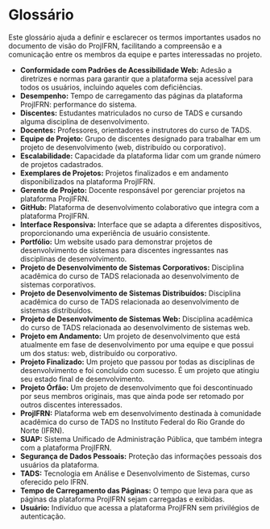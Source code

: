 # Glossário

Este glossário ajuda a definir e esclarecer os termos importantes usados no documento de visão do ProjIFRN, facilitando a compreensão e a comunicação entre os membros da equipe e partes interessadas no projeto.

<ul>
    <li><strong>Conformidade com Padrões de Acessibilidade Web:</strong> Adesão a diretrizes e normas para garantir que a plataforma seja acessível para todos os usuários, incluindo aqueles com deficiências.</li>
    <li><strong>Desempenho:</strong> Tempo de carregamento das páginas da plataforma ProjIFRN: performance do sistema.</li>
    <li><strong>Discentes:</strong> Estudantes matriculados no curso de TADS e cursando alguma disciplina de desenvolvimento.</li>
    <li><strong>Docentes:</strong> Professores, orientadores e instrutores do curso de TADS.</li>
    <li><strong>Equipe de Projeto:</strong> Grupo de discentes designado para trabalhar em um projeto de desenvolvimento (web, distribuído ou corporativo).</li>
    <li><strong>Escalabilidade:</strong> Capacidade da plataforma lidar com um grande número de projetos cadastrados.</li>
    <li><strong>Exemplares de Projetos:</strong> Projetos finalizados e em andamento disponibilizados na plataforma ProjIFRN.</li>
    <li><strong>Gerente de Projeto:</strong> Docente responsável por gerenciar projetos na plataforma ProjIFRN.</li>
    <li><strong>GitHub:</strong> Plataforma de desenvolvimento colaborativo que integra com a plataforma ProjIFRN.</li>
    <li><strong>Interface Responsiva:</strong> Interface que se adapta a diferentes dispositivos, proporcionando uma experiência de usuário consistente.</li>
    <li><strong>Portfólio:</strong> Um website usado para demonstrar projetos de desenvolvimento de sistemas para discentes ingressantes nas disciplinas de desenvolvimento.</li>
    <li><strong>Projeto de Desenvolvimento de Sistemas Corporativos:</strong> Disciplina acadêmica do curso de TADS relacionada ao desenvolvimento de sistemas corporativos.</li>
    <li><strong>Projeto de Desenvolvimento de Sistemas Distribuídos:</strong> Disciplina acadêmica do curso de TADS relacionada ao desenvolvimento de sistemas distribuídos.</li>
    <li><strong>Projeto de Desenvolvimento de Sistemas Web:</strong> Disciplina acadêmica do curso de TADS relacionada ao desenvolvimento de sistemas web.</li>
    <li><strong>Projeto em Andamento:</strong> Um projeto de desenvolvimento que está atualmente em fase de desenvolvimento por uma equipe e que possui um dos status: web, distribuído ou corporativo.</li>
    <li><strong>Projeto Finalizado:</strong> Um projeto que passou por todas as disciplinas de desenvolvimento e foi concluído com sucesso. É um projeto que atingiu seu estado final de desenvolvimento.</li>
    <li><strong>Projeto Órfão:</strong> Um projeto de desenvolvimento que foi descontinuado por seus membros originais, mas que ainda pode ser retomado por outros discentes interessados.</li>
    <li><strong>ProjIFRN:</strong> Plataforma web em desenvolvimento destinada à comunidade acadêmica do curso de TADS no Instituto Federal do Rio Grande do Norte (IFRN).</li>
    <li><strong>SUAP:</strong> Sistema Unificado de Administração Pública, que também integra com a plataforma ProjIFRN.</li>
    <li><strong>Segurança de Dados Pessoais:</strong> Proteção das informações pessoais dos usuários da plataforma.</li>
    <li><strong>TADS:</strong> Tecnologia em Análise e Desenvolvimento de Sistemas, curso oferecido pelo IFRN.</li>
    <li><strong>Tempo de Carregamento das Páginas:</strong> O tempo que leva para que as páginas da plataforma ProjIFRN sejam carregadas e exibidas.</li>
    <li><strong>Usuário:</strong> Indivíduo que acessa a plataforma ProjIFRN sem privilégios de autenticação.</li>
</ul>

